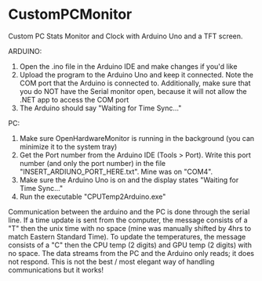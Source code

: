 # CustomPCMonitor
Custom PC Stats Monitor and Clock with Arduino Uno and a TFT screen. 

ARDUINO:
1. Open the .ino file in the Arduino IDE and make changes if you'd like
2. Upload the program to the Arduino Uno and keep it connected. Note the COM port that the Arduino is connected to. Additionally, make sure that you do NOT have the Serial monitor open, because it will not allow the .NET app to access the COM port
3. The Arduino should say "Waiting for Time Sync..."

PC:
1. Make sure OpenHardwareMonitor is running in the background (you can minimize it to the system tray)
2. Get the Port number from the Arduino IDE (Tools > Port). Write this port number (and only the port number) in the file "INSERT_ARDIUNO_PORT_HERE.txt". Mine was on "COM4".
3. Make sure the Arduino Uno is on and the display states "Waiting for Time Sync..."
4. Run the executable "CPUTemp2Arduino.exe"

Communication between the arduino and the PC is done through the serial line. If a time update is sent from the computer, the message consists of a "T" then the unix time with no space (mine was manually shifted by 4hrs to match Eastern Standard Time). To update the temperatures, the message consists of a "C" then the CPU temp (2 digits) and GPU temp (2 digits) with no space. The data streams from the PC and the Arduino only reads; it does not respond. This is not the best / most elegant way of handling communications but it works!
